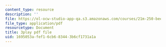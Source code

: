 ```yaml
---
content_type: resource
description: ''
file: https://ol-ocw-studio-app-qa.s3.amazonaws.com/courses/21m-250-beethoven-to-mahler-spring-2014/1695053afef16cb683443b6cf1731a1a_97Hk_vH2qw0.pdf
file_type: application/pdf
resourcetype: Document
title: 3play pdf file
uid: 1695053a-fef1-6cb6-8344-3b6cf1731a1a
---
```

